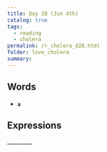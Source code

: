 ```yaml
---
title: Day 28 (Jun 4th)
catalog: true
tags: 
  - reading
  - cholera
permalink: /r_cholera_d28.html
folder: love_cholera
summary: 
---
```


## Words

-   <b data-toggle="tooltip" data-original-title="{{site.data.glossary.a}}">`a`</b>


## Expressions

<b data-toggle="tooltip" data-original-title="{{site.data.answers.22_a}}">`________`</b>